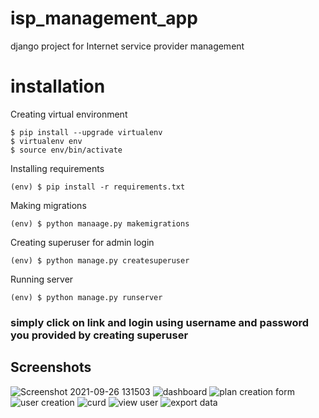 # isp_management_app
django project for Internet service provider management
<h1>installation</h1>

Creating virtual environment
```
$ pip install --upgrade virtualenv
$ virtualenv env
$ source env/bin/activate
```
Installing requirements
```
(env) $ pip install -r requirements.txt
```
Making migrations
```
(env) $ python manaage.py makemigrations
```
Creating superuser for admin login
```
(env) $ python manage.py createsuperuser
```
Running server

```
(env) $ python manage.py runserver
```
<h3>simply click on link and login using username and password you provided  by creating superuser</h3>

## Screenshots
![Screenshot 2021-09-26 131503](https://user-images.githubusercontent.com/70535612/134798892-1c9247a2-60be-432c-b454-c0256a15a900.png)
![dashboard](https://user-images.githubusercontent.com/70535612/134800187-7efbde22-0bc9-4388-aad2-1d3fa585d135.png)
![plan creation form](https://user-images.githubusercontent.com/70535612/134798953-42e318b4-448a-40e9-9144-ffd6d589e8ba.png)
![user creation](https://user-images.githubusercontent.com/70535612/134798959-d77670c4-3401-43b7-a16f-2a5b468be34a.png)
![curd ](https://user-images.githubusercontent.com/70535612/134800291-53370abb-d14d-499e-8b2e-6d2beeb9ca0f.png)
![view user](https://user-images.githubusercontent.com/70535612/134798963-b8f51905-5ee8-41a6-a615-f7b78cd38535.png)
![export data](https://user-images.githubusercontent.com/70535612/134800201-c90d41c0-eb70-4b12-9b38-7201ba2a05e5.png)
